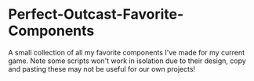 # Perfect-Outcast-Favorite-Components
A small collection of all my favorite components I've made for my current game. Note some scripts won't work in isolation due to their design, copy and pasting these may not be useful for our own projects!
